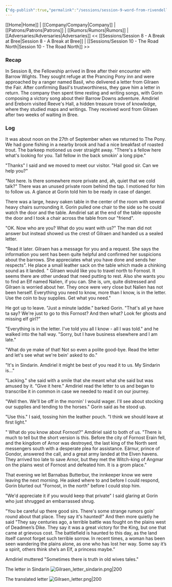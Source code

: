 ```yaml
---
{"dg-publish":true,"permalink":"/sessions/session-9-word-from-rivendell/","tags":["TOR","tolkien","lord-of-the-rings","middle-earth"]}
---
```


[[Home\|Home]] | [[Company/Company\|Company]] | [[Patrons/Patrons\|Patrons]] | [[Rumors/Rumors\|Rumors]] | [[Adversaries/Adversaries\|Adversaries]]
<< [[Sessions/Session 8 - A Break at Bree\|Session 8 - A Break at Bree]] | [[Sessions/Session 10 - The Road North\|Session 10 - The Road North]] >>
### Recap
In Session 8, the Fellowship arrived in Bree after their encounter with Barrow Wights. They sought refuge at the Prancing Pony inn and were approached by a ranger named Basil, who delivered a letter from Gilraen the Fair. After confirming Basil's trustworthiness, they gave him a letter in return. The company then spent time resting and writing songs, with Gorin composing a victory song about their Barrow Downs adventure. Amdiriel and Ereborn visited Reeve's Hall, a hidden treasure trove of knowledge, where they studied maps and writings. They received word from Gilraen after two weeks of waiting in Bree.
### Log


It was about noon on the 27th of September when we returned to The Pony. We had gone fishing in a nearby brook and had a nice breakfast of roasted trout. The barkeep motioned us over straight away. "There's a fellow here what's looking for you. Tall fellow in the back smokin' a long pipe."

"Thanks" I said and we moved to meet our visitor. "Hail good sir. Can we help you?"

"Not here. Is there somewhere more private and, ah, quiet that we cold talk?" There was an unused private room behind the tap. I motioned for him to follow us. A glance at Gorin told him to be ready in case of danger.

There was a large, heavy oaken table in the center of the room with several heavy chairs surrounding it. Gorin pulled one chair to the side so he could watch the door and the table. Amdiriel sat at the end of the table opposite the door and I took a chair across the table from our "friend".

"OK. Now who are you? What do you want with us?" The man did not answer but instead showed us the crest of Gilraen and handed us a sealed letter. 

"Read it later. Gilraen has a message for you and a request. She says the information you sent has been quite helpful and confirmed her suspicions about the barrows. She appreciates what you have done and sends her respects". He place a small leather sack on the table which made a chinking sound as it landed. " Gilraen would like you to travel north to Fornost. It seems there are other undead that need putting to rest. Also she wants you to find an Elf named Nalien, if you can. She is, um, quite distressed and Gilraen is worried about her. They once were very close but Nalien has not been herself. Everything you need to know, more than I know, is in the letter. Use the coin to buy supplies. Get what you need."

He got up to leave. "Just a minute laddie." barked Gorin. "That's all ye have ta say? We're just to go to this Fornost? And then what? Look fer ghosts and missing elf girl?"

"Everything is in the letter. I've told you all I know - all I was told." and he walked into the hall way. "Sorry, but I have business elsewhere and I am late."

"What do ye make of that! Not so even a polite good-bye. Read the letter and let's see what we're bein' asked to do."

"It's in Sindarin. Amdiriel it might be best of you read it to us. My Sindarin is..."

"Lacking." she said with a smile that she meant what she said but was amused by it. "Give it here." Amdiriel read the letter to us and began to transcribe it in common in case we needed to read it on our journey. 

"Well then. We'll be off in the mornin' I would wager. I'll see about stocking our supplies and tending to the horses." Gorin said as he stood up.

"Use this." I said, tossing him the leather pouch. "I think we should leave at first light."

" What do you know about Fornost?" Amdiriel said to both of us. "There is much to tell but the short version is this. Before the city of Fornost Erain fell, and the kingdom of Arnor was destroyed, the last king of the North sent messengers south with a
desperate plea for assistance. Eärnur, prince of Gondor, answered the call, and a great army landed at the Elven havens. They arrived too late to save Arnor, but they met the Witch-king of Angmar on the plains west of Fornost and defeated him.  It is a grom place.”

That evening we let Barnabas Butterbur, the innkeeper know we were leaving the next morning. He asked where to and before I could respond, Gorin blurted out "Fornost, in the north" before I could stop him.

"We'd appreciate it if you would keep that private" I said glaring at Gorin who just shrugged an embarrassed shrug.

"You be careful up there good sirs. There's some strange rumors goin' round about that place. They say it's haunted!" And then more quietly he said "They say centuries ago, a terrible battle was fought on the plains west of Deadmen’s Dike. They say it was a great victory for the King, but one that came at grievous cost. The battlefield is haunted to this day, as the land itself cannot forget such terrible sorrow. In recent times, a woman has been seen wandering the plains alone, as one who has lost her way. Some say it’s a spirit, others think she’s an Elf, a princess maybe.”

Amdiriel muttered "Sometimes there is truth in old wives tales."

The letter in Sindarin
![Gilraen_letter_sindarin.png|200](/img/user/zz_assetts/Gilraen_letter_sindarin.png)

The translated letter
![Gilraen_letter.png|200](/img/user/zz_assetts/Gilraen_letter.png)
